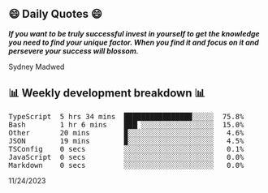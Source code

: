 ## 😄 Daily Quotes 😄

_**If you want to be truly successful invest in yourself to get the knowledge you need to find your unique factor. When you find it and focus on it and persevere your success will blossom.**_

Sydney Madwed



## 📊 Weekly development breakdown 📊

<pre>TypeScript  5 hrs 34 mins  ███████████████▉░░░░░  75.8%
Bash        1 hr 6 mins    ███▏░░░░░░░░░░░░░░░░░  15.0%
Other       20 mins        ▉░░░░░░░░░░░░░░░░░░░░   4.6%
JSON        19 mins        ▉░░░░░░░░░░░░░░░░░░░░   4.5%
TSConfig    0 secs         ░░░░░░░░░░░░░░░░░░░░░   0.1%
JavaScript  0 secs         ░░░░░░░░░░░░░░░░░░░░░   0.0%
Markdown    0 secs         ░░░░░░░░░░░░░░░░░░░░░   0.0%</pre>

11/24/2023